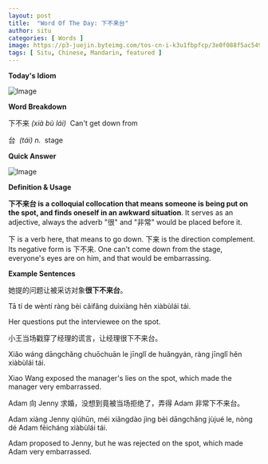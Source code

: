 ```yaml
---
layout: post
title:  "Word Of The Day: 下不来台"
author: situ
categories: [ Words ]
image: https://p3-juejin.byteimg.com/tos-cn-i-k3u1fbpfcp/3e0f088f5ac5494b841e95f530127cf8~tplv-k3u1fbpfcp-zoom-1.image
tags: [ Situ, Chinese, Mandarin, featured ]
---
```


**Today's Idiom**

![Image](https://p3-juejin.byteimg.com/tos-cn-i-k3u1fbpfcp/a4886e4744b24f788bfd3d530b568d2a~tplv-k3u1fbpfcp-zoom-1.image)

**Word Breakdown** 

下不来 *(xià bù lái)*  Can't get down from

台  *(tái) n.*  stage

**Quick Answer**

![Image](https://p3-juejin.byteimg.com/tos-cn-i-k3u1fbpfcp/3e0f088f5ac5494b841e95f530127cf8~tplv-k3u1fbpfcp-zoom-1.image)

**Definition & Usage**

**下不来台 is a colloquial collocation that means someone is being put on the spot, and finds oneself in an awkward situation**. It serves as an adjective, always the adverb "很" and "非常" would be placed before it. 

下 is a verb here, that means to go down. 下来 is the direction complement. Its negative form is 下不来. One can't come down from the stage, everyone's eyes are on him, and that would be embarrassing. 

**Example Sentences**

她提的问题让被采访对象**很下不来台**。

Tā tí de wèntí ràng bèi cǎifǎng duìxiàng hěn xiàbùlái tái.

Her questions put the interviewee on the spot.

  


小王当场戳穿了经理的谎言，让经理很下不来台。

Xiǎo wáng dāngchǎng chuōchuān le jīnglǐ de huǎngyán, ràng jīnglǐ hěn xiàbùlái tái.

Xiao Wang exposed the manager's lies on the spot, which made the manager very embarrassed.

  


Adam 向 Jenny 求婚，没想到竟被当场拒绝了，弄得 Adam 非常下不来台。

Adam xiàng Jenny qiúhūn, méi xiǎngdào jìng bèi dāngchǎng jùjué le, nòng dé Adam fēicháng xiàbùlái tái.

Adam proposed to Jenny, but he was rejected on the spot, which made Adam very embarrassed.